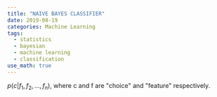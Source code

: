 ```yaml
---
title: "NAIVE BAYES CLASSIFIER"
date: 2019-08-19
categories: Machine Learning
tags:
  - statistics
  - bayesian
  - machine learning
  - classification
use_math: true
---
```


$p(c|f_{1},f_{2},...,f_{n})$, where c and f are "choice" and "feature" respectively. 

